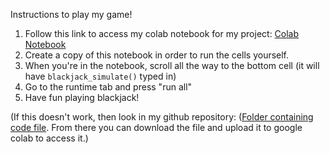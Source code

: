 Instructions to play my game!

1. Follow this link to access my colab notebook for my project: [Colab Notebook](https://colab.research.google.com/drive/1SVcJYwaiz9kUGmU89egMMpUWSuOcAZ87?usp=sharing)  
2. Create a copy of this notebook in order to run the cells yourself.
3. When you're in the notebook, scroll all the way to the bottom cell (it will have `blackjack_simulate()` typed in)
4. Go to the runtime tab and press "run all"
5. Have fun playing blackjack!

(If this doesn't work, then look in my github repository: ([Folder containing code file](files/blackjack_final__.ipynb). From there you can download the file and upload it to google colab to access it.)
